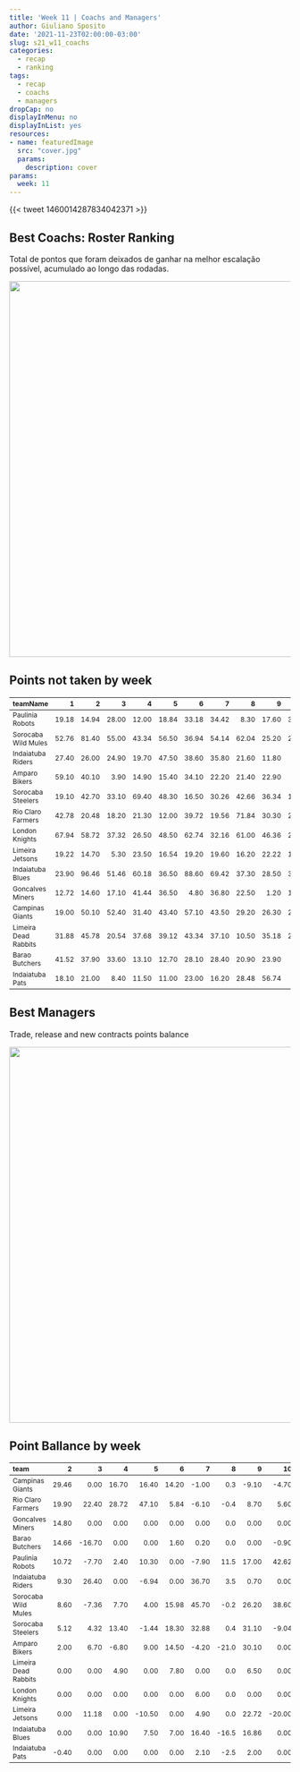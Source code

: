 ```yaml
---
title: 'Week 11 | Coachs and Managers'
author: Giuliano Sposito
date: '2021-11-23T02:00:00-03:00'
slug: s21_w11_coachs
categories:
  - recap
  - ranking
tags:
  - recap
  - coachs
  - managers
dropCap: no
displayInMenu: no
displayInList: yes
resources:
- name: featuredImage
  src: "cover.jpg"
  params:
    description: cover
params:
  week: 11
---
```

<script src="{{< blogdown/postref >}}index_files/kePrint/kePrint.js"></script>
<link href="{{< blogdown/postref >}}index_files/lightable/lightable.css" rel="stylesheet" />
<script src="{{< blogdown/postref >}}index_files/kePrint/kePrint.js"></script>
<link href="{{< blogdown/postref >}}index_files/lightable/lightable.css" rel="stylesheet" />

<!--more-->



{{< tweet 1460014287834042371 >}}

## Best Coachs: Roster Ranking

Total de pontos que foram deixados de ganhar na melhor escalação possível, acumulado ao longo das rodadas.

<img src="{{< blogdown/postref >}}index_files/figure-html/bestCoachChart-1.png" width="672" />

## Points not taken by week

<table class="table" style="font-size: 12px; margin-left: auto; margin-right: auto;">
 <thead>
  <tr>
   <th style="text-align:left;"> teamName </th>
   <th style="text-align:right;"> 1 </th>
   <th style="text-align:right;"> 2 </th>
   <th style="text-align:right;"> 3 </th>
   <th style="text-align:right;"> 4 </th>
   <th style="text-align:right;"> 5 </th>
   <th style="text-align:right;"> 6 </th>
   <th style="text-align:right;"> 7 </th>
   <th style="text-align:right;"> 8 </th>
   <th style="text-align:right;"> 9 </th>
   <th style="text-align:right;"> 10 </th>
   <th style="text-align:right;"> 11 </th>
  </tr>
 </thead>
<tbody>
  <tr>
   <td style="text-align:left;"> Paulinia Robots </td>
   <td style="text-align:right;"> 19.18 </td>
   <td style="text-align:right;"> 14.94 </td>
   <td style="text-align:right;"> 28.00 </td>
   <td style="text-align:right;"> 12.00 </td>
   <td style="text-align:right;"> 18.84 </td>
   <td style="text-align:right;"> 33.18 </td>
   <td style="text-align:right;"> 34.42 </td>
   <td style="text-align:right;"> 8.30 </td>
   <td style="text-align:right;"> 17.60 </td>
   <td style="text-align:right;"> 35.20 </td>
   <td style="text-align:right;"> 5.60 </td>
  </tr>
  <tr>
   <td style="text-align:left;"> Sorocaba Wild Mules </td>
   <td style="text-align:right;"> 52.76 </td>
   <td style="text-align:right;"> 81.40 </td>
   <td style="text-align:right;"> 55.00 </td>
   <td style="text-align:right;"> 43.34 </td>
   <td style="text-align:right;"> 56.50 </td>
   <td style="text-align:right;"> 36.94 </td>
   <td style="text-align:right;"> 54.14 </td>
   <td style="text-align:right;"> 62.04 </td>
   <td style="text-align:right;"> 25.20 </td>
   <td style="text-align:right;"> 20.40 </td>
   <td style="text-align:right;"> 9.00 </td>
  </tr>
  <tr>
   <td style="text-align:left;"> Indaiatuba Riders </td>
   <td style="text-align:right;"> 27.40 </td>
   <td style="text-align:right;"> 26.00 </td>
   <td style="text-align:right;"> 24.90 </td>
   <td style="text-align:right;"> 19.70 </td>
   <td style="text-align:right;"> 47.50 </td>
   <td style="text-align:right;"> 38.60 </td>
   <td style="text-align:right;"> 35.80 </td>
   <td style="text-align:right;"> 21.60 </td>
   <td style="text-align:right;"> 11.80 </td>
   <td style="text-align:right;"> 0.10 </td>
   <td style="text-align:right;"> 18.50 </td>
  </tr>
  <tr>
   <td style="text-align:left;"> Amparo Bikers </td>
   <td style="text-align:right;"> 59.10 </td>
   <td style="text-align:right;"> 40.10 </td>
   <td style="text-align:right;"> 3.90 </td>
   <td style="text-align:right;"> 14.90 </td>
   <td style="text-align:right;"> 15.40 </td>
   <td style="text-align:right;"> 34.10 </td>
   <td style="text-align:right;"> 22.20 </td>
   <td style="text-align:right;"> 21.40 </td>
   <td style="text-align:right;"> 22.90 </td>
   <td style="text-align:right;"> 8.50 </td>
   <td style="text-align:right;"> 22.50 </td>
  </tr>
  <tr>
   <td style="text-align:left;"> Sorocaba Steelers </td>
   <td style="text-align:right;"> 19.10 </td>
   <td style="text-align:right;"> 42.70 </td>
   <td style="text-align:right;"> 33.10 </td>
   <td style="text-align:right;"> 69.40 </td>
   <td style="text-align:right;"> 48.30 </td>
   <td style="text-align:right;"> 16.50 </td>
   <td style="text-align:right;"> 30.26 </td>
   <td style="text-align:right;"> 42.66 </td>
   <td style="text-align:right;"> 36.34 </td>
   <td style="text-align:right;"> 10.80 </td>
   <td style="text-align:right;"> 12.10 </td>
  </tr>
  <tr>
   <td style="text-align:left;"> Rio Claro Farmers </td>
   <td style="text-align:right;"> 42.78 </td>
   <td style="text-align:right;"> 20.48 </td>
   <td style="text-align:right;"> 18.20 </td>
   <td style="text-align:right;"> 21.30 </td>
   <td style="text-align:right;"> 12.00 </td>
   <td style="text-align:right;"> 39.72 </td>
   <td style="text-align:right;"> 19.56 </td>
   <td style="text-align:right;"> 71.84 </td>
   <td style="text-align:right;"> 30.30 </td>
   <td style="text-align:right;"> 20.32 </td>
   <td style="text-align:right;"> 13.12 </td>
  </tr>
  <tr>
   <td style="text-align:left;"> London Knights </td>
   <td style="text-align:right;"> 67.94 </td>
   <td style="text-align:right;"> 58.72 </td>
   <td style="text-align:right;"> 37.32 </td>
   <td style="text-align:right;"> 26.50 </td>
   <td style="text-align:right;"> 48.50 </td>
   <td style="text-align:right;"> 62.74 </td>
   <td style="text-align:right;"> 32.16 </td>
   <td style="text-align:right;"> 61.00 </td>
   <td style="text-align:right;"> 46.36 </td>
   <td style="text-align:right;"> 23.14 </td>
   <td style="text-align:right;"> 31.40 </td>
  </tr>
  <tr>
   <td style="text-align:left;"> Limeira Jetsons </td>
   <td style="text-align:right;"> 19.22 </td>
   <td style="text-align:right;"> 14.70 </td>
   <td style="text-align:right;"> 5.30 </td>
   <td style="text-align:right;"> 23.50 </td>
   <td style="text-align:right;"> 16.54 </td>
   <td style="text-align:right;"> 19.20 </td>
   <td style="text-align:right;"> 19.60 </td>
   <td style="text-align:right;"> 16.20 </td>
   <td style="text-align:right;"> 22.22 </td>
   <td style="text-align:right;"> 11.50 </td>
   <td style="text-align:right;"> 9.30 </td>
  </tr>
  <tr>
   <td style="text-align:left;"> Indaiatuba Blues </td>
   <td style="text-align:right;"> 23.90 </td>
   <td style="text-align:right;"> 96.46 </td>
   <td style="text-align:right;"> 51.46 </td>
   <td style="text-align:right;"> 60.18 </td>
   <td style="text-align:right;"> 36.50 </td>
   <td style="text-align:right;"> 88.60 </td>
   <td style="text-align:right;"> 69.42 </td>
   <td style="text-align:right;"> 37.30 </td>
   <td style="text-align:right;"> 28.50 </td>
   <td style="text-align:right;"> 35.80 </td>
   <td style="text-align:right;"> 21.50 </td>
  </tr>
  <tr>
   <td style="text-align:left;"> Goncalves Miners </td>
   <td style="text-align:right;"> 12.72 </td>
   <td style="text-align:right;"> 14.60 </td>
   <td style="text-align:right;"> 17.10 </td>
   <td style="text-align:right;"> 41.44 </td>
   <td style="text-align:right;"> 36.50 </td>
   <td style="text-align:right;"> 4.80 </td>
   <td style="text-align:right;"> 36.80 </td>
   <td style="text-align:right;"> 22.50 </td>
   <td style="text-align:right;"> 1.20 </td>
   <td style="text-align:right;"> 10.00 </td>
   <td style="text-align:right;"> 19.20 </td>
  </tr>
  <tr>
   <td style="text-align:left;"> Campinas Giants </td>
   <td style="text-align:right;"> 19.00 </td>
   <td style="text-align:right;"> 50.10 </td>
   <td style="text-align:right;"> 52.40 </td>
   <td style="text-align:right;"> 31.40 </td>
   <td style="text-align:right;"> 43.40 </td>
   <td style="text-align:right;"> 57.10 </td>
   <td style="text-align:right;"> 43.50 </td>
   <td style="text-align:right;"> 29.20 </td>
   <td style="text-align:right;"> 26.30 </td>
   <td style="text-align:right;"> 28.70 </td>
   <td style="text-align:right;"> 12.70 </td>
  </tr>
  <tr>
   <td style="text-align:left;"> Limeira Dead Rabbits </td>
   <td style="text-align:right;"> 31.88 </td>
   <td style="text-align:right;"> 45.78 </td>
   <td style="text-align:right;"> 20.54 </td>
   <td style="text-align:right;"> 37.68 </td>
   <td style="text-align:right;"> 39.12 </td>
   <td style="text-align:right;"> 43.34 </td>
   <td style="text-align:right;"> 37.10 </td>
   <td style="text-align:right;"> 10.50 </td>
   <td style="text-align:right;"> 35.18 </td>
   <td style="text-align:right;"> 26.00 </td>
   <td style="text-align:right;"> 33.76 </td>
  </tr>
  <tr>
   <td style="text-align:left;"> Barao Butchers </td>
   <td style="text-align:right;"> 41.52 </td>
   <td style="text-align:right;"> 37.90 </td>
   <td style="text-align:right;"> 33.60 </td>
   <td style="text-align:right;"> 13.10 </td>
   <td style="text-align:right;"> 12.70 </td>
   <td style="text-align:right;"> 28.10 </td>
   <td style="text-align:right;"> 28.40 </td>
   <td style="text-align:right;"> 20.90 </td>
   <td style="text-align:right;"> 23.90 </td>
   <td style="text-align:right;"> 6.40 </td>
   <td style="text-align:right;"> 0.00 </td>
  </tr>
  <tr>
   <td style="text-align:left;"> Indaiatuba Pats </td>
   <td style="text-align:right;"> 18.10 </td>
   <td style="text-align:right;"> 21.00 </td>
   <td style="text-align:right;"> 8.40 </td>
   <td style="text-align:right;"> 11.50 </td>
   <td style="text-align:right;"> 11.00 </td>
   <td style="text-align:right;"> 23.00 </td>
   <td style="text-align:right;"> 16.20 </td>
   <td style="text-align:right;"> 28.48 </td>
   <td style="text-align:right;"> 56.74 </td>
   <td style="text-align:right;"> 5.78 </td>
   <td style="text-align:right;"> 30.00 </td>
  </tr>
</tbody>
</table>

## Best Managers

Trade, release and new contracts points balance

<img src="{{< blogdown/postref >}}index_files/figure-html/bestManagerChart-1.png" width="672" />


## Point Ballance by week

<table class="table" style="font-size: 12px; margin-left: auto; margin-right: auto;">
 <thead>
  <tr>
   <th style="text-align:left;"> team </th>
   <th style="text-align:right;"> 2 </th>
   <th style="text-align:right;"> 3 </th>
   <th style="text-align:right;"> 4 </th>
   <th style="text-align:right;"> 5 </th>
   <th style="text-align:right;"> 6 </th>
   <th style="text-align:right;"> 7 </th>
   <th style="text-align:right;"> 8 </th>
   <th style="text-align:right;"> 9 </th>
   <th style="text-align:right;"> 10 </th>
   <th style="text-align:right;"> 11 </th>
  </tr>
 </thead>
<tbody>
  <tr>
   <td style="text-align:left;"> Campinas Giants </td>
   <td style="text-align:right;"> 29.46 </td>
   <td style="text-align:right;"> 0.00 </td>
   <td style="text-align:right;"> 16.70 </td>
   <td style="text-align:right;"> 16.40 </td>
   <td style="text-align:right;"> 14.20 </td>
   <td style="text-align:right;"> -1.00 </td>
   <td style="text-align:right;"> 0.3 </td>
   <td style="text-align:right;"> -9.10 </td>
   <td style="text-align:right;"> -4.70 </td>
   <td style="text-align:right;"> 13.80 </td>
  </tr>
  <tr>
   <td style="text-align:left;"> Rio Claro Farmers </td>
   <td style="text-align:right;"> 19.90 </td>
   <td style="text-align:right;"> 22.40 </td>
   <td style="text-align:right;"> 28.72 </td>
   <td style="text-align:right;"> 47.10 </td>
   <td style="text-align:right;"> 5.84 </td>
   <td style="text-align:right;"> -6.10 </td>
   <td style="text-align:right;"> -0.4 </td>
   <td style="text-align:right;"> 8.70 </td>
   <td style="text-align:right;"> 5.60 </td>
   <td style="text-align:right;"> -16.50 </td>
  </tr>
  <tr>
   <td style="text-align:left;"> Goncalves Miners </td>
   <td style="text-align:right;"> 14.80 </td>
   <td style="text-align:right;"> 0.00 </td>
   <td style="text-align:right;"> 0.00 </td>
   <td style="text-align:right;"> 0.00 </td>
   <td style="text-align:right;"> 0.00 </td>
   <td style="text-align:right;"> 0.00 </td>
   <td style="text-align:right;"> 0.0 </td>
   <td style="text-align:right;"> 0.00 </td>
   <td style="text-align:right;"> 0.00 </td>
   <td style="text-align:right;"> 0.00 </td>
  </tr>
  <tr>
   <td style="text-align:left;"> Barao Butchers </td>
   <td style="text-align:right;"> 14.66 </td>
   <td style="text-align:right;"> -16.70 </td>
   <td style="text-align:right;"> 0.00 </td>
   <td style="text-align:right;"> 0.00 </td>
   <td style="text-align:right;"> 1.60 </td>
   <td style="text-align:right;"> 0.20 </td>
   <td style="text-align:right;"> 0.0 </td>
   <td style="text-align:right;"> 0.00 </td>
   <td style="text-align:right;"> -0.90 </td>
   <td style="text-align:right;"> 1.80 </td>
  </tr>
  <tr>
   <td style="text-align:left;"> Paulinia Robots </td>
   <td style="text-align:right;"> 10.72 </td>
   <td style="text-align:right;"> -7.70 </td>
   <td style="text-align:right;"> 2.40 </td>
   <td style="text-align:right;"> 10.30 </td>
   <td style="text-align:right;"> 0.00 </td>
   <td style="text-align:right;"> -7.90 </td>
   <td style="text-align:right;"> 11.5 </td>
   <td style="text-align:right;"> 17.00 </td>
   <td style="text-align:right;"> 42.62 </td>
   <td style="text-align:right;"> 12.40 </td>
  </tr>
  <tr>
   <td style="text-align:left;"> Indaiatuba Riders </td>
   <td style="text-align:right;"> 9.30 </td>
   <td style="text-align:right;"> 26.40 </td>
   <td style="text-align:right;"> 0.00 </td>
   <td style="text-align:right;"> -6.94 </td>
   <td style="text-align:right;"> 0.00 </td>
   <td style="text-align:right;"> 36.70 </td>
   <td style="text-align:right;"> 3.5 </td>
   <td style="text-align:right;"> 0.70 </td>
   <td style="text-align:right;"> 0.00 </td>
   <td style="text-align:right;"> 0.70 </td>
  </tr>
  <tr>
   <td style="text-align:left;"> Sorocaba Wild Mules </td>
   <td style="text-align:right;"> 8.60 </td>
   <td style="text-align:right;"> -7.36 </td>
   <td style="text-align:right;"> 7.70 </td>
   <td style="text-align:right;"> 4.00 </td>
   <td style="text-align:right;"> 15.98 </td>
   <td style="text-align:right;"> 45.70 </td>
   <td style="text-align:right;"> -0.2 </td>
   <td style="text-align:right;"> 26.20 </td>
   <td style="text-align:right;"> 38.60 </td>
   <td style="text-align:right;"> -9.80 </td>
  </tr>
  <tr>
   <td style="text-align:left;"> Sorocaba Steelers </td>
   <td style="text-align:right;"> 5.12 </td>
   <td style="text-align:right;"> 4.32 </td>
   <td style="text-align:right;"> 13.40 </td>
   <td style="text-align:right;"> -1.44 </td>
   <td style="text-align:right;"> 18.30 </td>
   <td style="text-align:right;"> 32.88 </td>
   <td style="text-align:right;"> 0.4 </td>
   <td style="text-align:right;"> 31.10 </td>
   <td style="text-align:right;"> -9.04 </td>
   <td style="text-align:right;"> -9.94 </td>
  </tr>
  <tr>
   <td style="text-align:left;"> Amparo Bikers </td>
   <td style="text-align:right;"> 2.00 </td>
   <td style="text-align:right;"> 6.70 </td>
   <td style="text-align:right;"> -6.80 </td>
   <td style="text-align:right;"> 9.00 </td>
   <td style="text-align:right;"> 14.50 </td>
   <td style="text-align:right;"> -4.20 </td>
   <td style="text-align:right;"> -21.0 </td>
   <td style="text-align:right;"> 30.10 </td>
   <td style="text-align:right;"> 0.00 </td>
   <td style="text-align:right;"> 26.16 </td>
  </tr>
  <tr>
   <td style="text-align:left;"> Limeira Dead Rabbits </td>
   <td style="text-align:right;"> 0.00 </td>
   <td style="text-align:right;"> 0.00 </td>
   <td style="text-align:right;"> 4.90 </td>
   <td style="text-align:right;"> 0.00 </td>
   <td style="text-align:right;"> 7.80 </td>
   <td style="text-align:right;"> 0.00 </td>
   <td style="text-align:right;"> 0.0 </td>
   <td style="text-align:right;"> 6.50 </td>
   <td style="text-align:right;"> 0.00 </td>
   <td style="text-align:right;"> 0.00 </td>
  </tr>
  <tr>
   <td style="text-align:left;"> London Knights </td>
   <td style="text-align:right;"> 0.00 </td>
   <td style="text-align:right;"> 0.00 </td>
   <td style="text-align:right;"> 0.00 </td>
   <td style="text-align:right;"> 0.00 </td>
   <td style="text-align:right;"> 0.00 </td>
   <td style="text-align:right;"> 6.00 </td>
   <td style="text-align:right;"> 0.0 </td>
   <td style="text-align:right;"> 0.00 </td>
   <td style="text-align:right;"> 0.00 </td>
   <td style="text-align:right;"> 17.94 </td>
  </tr>
  <tr>
   <td style="text-align:left;"> Limeira Jetsons </td>
   <td style="text-align:right;"> 0.00 </td>
   <td style="text-align:right;"> 11.18 </td>
   <td style="text-align:right;"> 0.00 </td>
   <td style="text-align:right;"> -10.50 </td>
   <td style="text-align:right;"> 0.00 </td>
   <td style="text-align:right;"> 4.90 </td>
   <td style="text-align:right;"> 0.0 </td>
   <td style="text-align:right;"> 22.72 </td>
   <td style="text-align:right;"> -20.00 </td>
   <td style="text-align:right;"> 0.00 </td>
  </tr>
  <tr>
   <td style="text-align:left;"> Indaiatuba Blues </td>
   <td style="text-align:right;"> 0.00 </td>
   <td style="text-align:right;"> 0.00 </td>
   <td style="text-align:right;"> 10.90 </td>
   <td style="text-align:right;"> 7.50 </td>
   <td style="text-align:right;"> 7.00 </td>
   <td style="text-align:right;"> 16.40 </td>
   <td style="text-align:right;"> -16.5 </td>
   <td style="text-align:right;"> 16.86 </td>
   <td style="text-align:right;"> 0.00 </td>
   <td style="text-align:right;"> 0.00 </td>
  </tr>
  <tr>
   <td style="text-align:left;"> Indaiatuba Pats </td>
   <td style="text-align:right;"> -0.40 </td>
   <td style="text-align:right;"> 0.00 </td>
   <td style="text-align:right;"> 0.00 </td>
   <td style="text-align:right;"> 0.00 </td>
   <td style="text-align:right;"> 0.00 </td>
   <td style="text-align:right;"> 2.10 </td>
   <td style="text-align:right;"> -2.5 </td>
   <td style="text-align:right;"> 2.00 </td>
   <td style="text-align:right;"> 0.00 </td>
   <td style="text-align:right;"> 30.80 </td>
  </tr>
</tbody>
</table>

